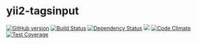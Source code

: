 yii2-tagsinput
==============

[![GitHub version](https://badge.fury.io/gh/efureev%2Fyii2-tagsinput.svg)](https://badge.fury.io/gh/efureev%2Fyii2-tagsinput) [![Build Status](https://travis-ci.org/efureev/yii2-tagsinput.svg?branch=master)](https://travis-ci.org/efureev/yii2-tagsinput) [![Dependency Status](https://gemnasium.com/badges/github.com/efureev/yii2-tagsinput.svg)](https://gemnasium.com/github.com/efureev/yii2-tagsinput) ![](https://reposs.herokuapp.com/?path=efureev/yii2-tagsinput) [![Code Climate](https://codeclimate.com/github/efureev/yii2-tagsinput/badges/gpa.svg)](https://codeclimate.com/github/efureev/yii2-tagsinput) [![Test Coverage](https://codeclimate.com/github/efureev/yii2-tagsinput/badges/coverage.svg)](https://codeclimate.com/github/efureev/yii2-tagsinput/coverage)

